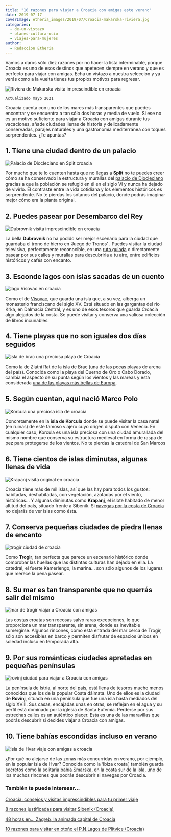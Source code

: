 ```yaml
---
title: "10 razones para viajar a Croacia con amigas este verano"
date: 2019-07-17
coverImage: etheria_images/2019/07/Croacia-makarska-riviera.jpg
categories: 
  - de-un-vistazo
  - planes-cultura-ocio
  - viajes-para-mujeres
author: 
  - Redaccion Etheria
---
```


Vamos a daros sólo diez razones por no hacer la lista interminable, porque Croacia es uno de esos destinos que apetecen siempre en verano y que es perfecto para viajar con amigas. Echa un vistazo a nuestra selección y ya verás como a la vuelta tienes tus propios motivos para regresar.

![Riviera de Makarska visita imprescindible en croacia](etheria_images/2019/07/Croacia-makarska-riviera.jpg "Playa en la Riviera de Makarska.")

```
Actualizado mayo 2021
```

Croacia cuenta con uno de los mares más transparentes que puedes encontrar y se 
encuentra a tan sólo dos horas y media de vuelo. Si ese no es un motivo suficiente para 
viajar a Croacia con amigas durante tus vacaciones, añade ciudades llenas de historia y 
delicadamente conservadas, parajes naturales y una gastronomía mediterránea con toques 
sorprendentes. ¿Te apuntas? 

## 1\. Tiene una ciudad dentro de un palacio

![Palacio de Diocleciano en Split croacia](etheria_images/2019/06/Croacia-Split.jpg "Palacio de Diocleciano en Split. © Spencer Davis")

Por mucho que te lo cuenten hasta que no llegas a **Split** no te puedes creer cómo se 
ha conservado la estructura y murallas del [palacio de 
Diocleciano](https://visitsplit.com/es/448/el-palacio-de-diocleciano) gracias a que la 
población se refugió en él en el siglo VI y nunca ha dejado de vivirlo. El contraste 
entre la vida cotidiana y los elementos históricos es sorprendente. No te pierdas los 
sótanos del palacio, donde podrás imaginar mejor cómo era la planta original. 

## 2\. Puedes pasear por Desembarco del Rey

![Dubrovnik visita imprescindible en croacia](etheria_images/2019/06/Croacia-Dubrovnik.jpg "Casco histórico de Dubrovnik. © Spencer Davis")

La bella **Dubrovnik** no ha podido ser mejor escenario para la ciudad que guardaba el 
trono de hierro en ‘Juego de Tronos’ . Puedes visitar la ciudad televisiva, 
perfectamente reconocible, en una [ruta 
guiada](https://www.turismodubrovnik.com/tour-juego-de-tronos) o directamente pasear por 
sus calles y murallas para descubrirla a tu aire, entre edificios históricos y cafés con 
encanto. 

## 3\. Esconde lagos con islas sacadas de un cuento

![lago Visovac en croacia](etheria_images/2019/06/Croacia-Visovac.jpg "Isla en el lago Visovac. © Hrvoje Klaric")

Como el de [Visovac](http://www.np-krka.hr/stranice/visovac/108/en.html), que guarda una 
isla que, a su vez, alberga un monasterio franciscano del siglo XV. Está situado en las 
gargantas del río Krka, en Dalmacia Central, y es uno de esos tesoros que guarda Croacia 
algo alejados de la costa. Se puede visitar y conserva una valiosa colección de libros 
incunables. 

## 4\. Tiene playas que no son iguales dos días seguidos

![isla de brac una preciosa playa de Croacia](etheria_images/2019/04/playa-Croacia-cuerno-dorado-bol.jpg "Playa del Cuerno de Oro en la isla de Brac (Croacia). © Ivo Biocina")

Como la de Zlatni Rat de la isla de Brac (una de las pocas playas de arena del país). 
Conocida como la playa del Cuerno de Oro o Cabo Dorado, cambia el aspecto de su punta 
según los vientos y las mareas y está considerada [una de las playas más bellas de 
Europa](https://etheriamagazine.com/2019/04/15/10-playas-secretas-de-europa/). 

## 5\. Según cuentan, aquí nació Marco Polo

![Korcula una preciosa isla de croacia](etheria_images/2019/06/Croacia-Korcula.jpg "Casco histórico de Korcula. © Milica Spasojevic")

Concretamente en la **isla de Korcula** donde se puede visitar la casa natal (en ruinas) 
de este famoso viajero cuyo origen disputa con Venecia. En cualquier caso, Korcula es 
una isla preciosa con una ciudad amurallada del mismo nombre que conserva su estructura 
medieval en forma de raspa de pez para protegerse de los vientos. No te pierdas la 
catedral de San Marcos 

## 6\. Tiene cientos de islas diminutas, algunas llenas de vida

![Krapanj visita original en croacia](etheria_images/2019/06/Croacia-Krapanj.jpg "Isla de Krapanj. © Hrvoje Klaric")

Croacia tiene más de mil islas, así que las hay para todos los gustos: habitadas, 
deshabitadas, con vegetación, azotadas por el viento, históricas… Y algunas diminutas 
como **Krapanj**, el islote habitado de menor altitud del país, situado frente a 
Sibenik. Si [navegas por la costa de 
Croacia](https://croatia.hr/es-ES/experiencias/nautica) no dejarás de ver islas como 
ésta. 

## 7\. Conserva pequeñas ciudades de piedra llenas de encanto

![trogir ciudad de croacia](etheria_images/2019/06/Croacia-Trogir.jpg "Riva de Trogir.")

Como **Trogir**, tan perfecta que parece un escenario histórico donde comprobar las 
huellas que las distintas culturas han dejado en ella. La catedral, el fuerte 
Kamerlengo, la marina… son sólo algunos de los lugares que merece la pena pasear. 

## 8\. Su mar es tan transparente que no querrás salir del mismo

![mar de trogir viajar a Croacia con amigas](etheria_images/2019/06/Croacia-mar.jpg "Recodo del mar cerca de Trogir. © Sergii Gulenok")

Las costas croatas son rocosas salvo raras excepciones, lo que proporciona un mar 
transparente, sin arena, donde es inevitable sumergirse. Algunos rincones, como esta 
entrada del mar cerca de Trogir, sólo son accesibles en barco y permiten disfrutar de 
espacios únicos en soledad incluso en temporada alta. 

## 9\. Por sus románticas ciudades apretadas en pequeñas penínsulas

![rovinj ciudad para viajar a Croacia con amigas](etheria_images/2019/06/Croacia-Rovinj.jpg "Rovinj.")

La península de Istria, al norte del país, está llena de tesoros mucho menos conocidos 
que los de la popular Costa dálmata. Uno de ellos es la ciudad de **Rovinj**, situada en 
una península que fue una isla hasta mediados del siglo XVIII. Sus casas, encajadas unas 
en otras, se reflejan en el agua y su perfil está dominado por la iglesia de Santa 
Eufemia. Perderse por sus estrechas calles es un auténtico placer. Esta es una de las 
maravillas que podrás descubrir si decides viajar a Croacia con amigas. 

## 10\. Tiene bahías escondidas incluso en verano

![isla de Hvar viaje con amigas a croacia](etheria_images/2019/06/Croacia-Hvar.jpg "Bahía Smarska en la isla de Hvar. © Klemen Lorber")

¿Por qué no alejarse de las zonas más concurridas en verano, por ejemplo, en la popular 
isla de Hvar? Conocida como la ‘Ibiza croata’, también guarda secretos como la solitaria [bahía 
Smarska](https://www.visit-hvar.com/destinations/gdinj/smrska), en la costa sur de la 
isla, uno de los muchos rincones que podrás descubrir si navegas por Croacia. 

### También te puede interesar...

[Croacia: consejos y visitas imprescindibles para tu primer 
viaje](https://etheriamagazine.com/2021/01/22/viaje-a-croacia-como-organizar-que-ver-hacer/) 

[8 razones justificadas para visitar Sibenik 
(Croacia)](https://etheriamagazine.com/2020/08/13/que-ver-hacer-sibenik-parque-krka/) 

[48 horas en… Zagreb, la animada capital de 
Croacia](https://etheriamagazine.com/2020/04/24/que-ver-hacer-en-2-3-dias-zagreb-croacia/) 

[10 razones para visitar en otoño el P.N.Lagos de Plitvice 
(Croacia)](https://etheriamagazine.com/2018/10/05/10-razones-para-visitar-el-p-n-lagos-de-plitvice-croacia/)
